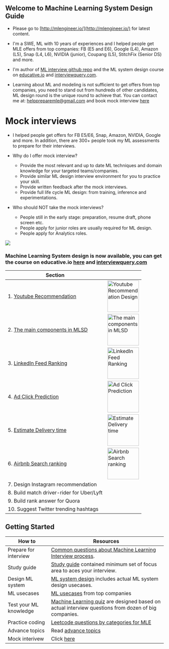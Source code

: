 
## Welcome to Machine Learning System Design Guide 
- Please go to [http://mlengineer.io/](http://mlengineer.io/) for latest content. 

- I'm a SWE, ML with 10 years of experiences and I helped people get MLE offers from top companies: FB (E5 and E6), Google (L4), Amazon (L5), Snap (L4, L6), NVIDIA (junior), Coupang (L5), StitchFix (Senior DS) and more. 
- I'm author of [ML interview github repo](https://github.com/khangich/machine-learning-interview) and the ML system design course on [educative.io](https://rebrand.ly/mlsd_launch) and [interviewquery.com](https://rebrand.ly/mlsdmock).

- Learning about ML and modeling is not sufficient to get offers from top companies, you need to stand out from hundreds of other candidates, ML design round is the unique round to achieve that. You can contact me at: helppreparemle@gmail.com and book mock interview [here](https://rebrand.ly/mlsdmock)

# Mock interviews
- I helped people get offers for FB E5/E6, Snap, Amazon, NVIDIA, Google and more. In addition, there are 300+ people took my ML assessments to prepare for their interviews. 


- Why do I offer mock interview?
    - Provide the most relevant and up to date ML techniques and domain knowledge for your targeted teams/companies. 
    - Provide similar ML design interview environment for you to practice your skill. 
    - Provide written feedback after the mock interviews.
    - Provide full life cycle ML design: from training, inference and experimentations.
- Who should NOT take the mock interviews?
    - People still in the early stage: preparation, resume draft, phone screen etc. 
    - People apply for junior roles are usually required for ML design.
    - People apply for Analytics roles. 


<a href="https://rebrand.ly/mlsdmock"><img src="https://raw.githubusercontent.com/khangich/machine-learning-interview/master/terstimonials.png"></a>

### Machine Learning System design is now available, you can get the course on educative.io [here](https://rebrand.ly/mlsd_launch) and [interviewquery.com](https://rebrand.ly/mldesigninterview)


| Section | |
| ------------- | ------------- | 
| 1. [Youtube Recommendation](https://rebrand.ly/mldesign) |<a href="https://rebrand.ly/mldesign"> <img src="https://raw.githubusercontent.com/khangich/machine-learning-interview/master/images/uc3.png" alt="Youtube Recommendation Design" width="100" height="100"> </a>| 
| 2. [The main components in MLSD](https://rebrand.ly/mldesign) |<a href="https://rebrand.ly/mldesign"> <img src="https://raw.githubusercontent.com/khangich/machine-learning-interview/master/images/ml.png" alt="The main components in MLSD" width="100" height="100"> </a> | 
| 3. [LinkedIn Feed Ranking](https://rebrand.ly/mldesign) |<a href="https://rebrand.ly/mldesign"> <img src="https://raw.githubusercontent.com/khangich/machine-learning-interview/master/images/feed.png" alt="LinkedIn Feed Ranking" width="100" height="100"> </a> | 
| 4. [Ad Click Prediction](https://rebrand.ly/mldesign) |<a href="https://rebrand.ly/mldesign"> <img src="https://raw.githubusercontent.com/khangich/machine-learning-interview/master/images/ads.png" alt="Ad Click Prediction" width="100" height="100"> </a> | 
| 5. [Estimate Delivery time](https://rebrand.ly/mldesign) |<a href="https://rebrand.ly/mldesign"> <img src="https://raw.githubusercontent.com/khangich/machine-learning-interview/master/images/delivery.png" alt="Estimate Delivery time" width="100" height="100"> </a> | 
| 6. [Airbnb Search ranking](https://rebrand.ly/mldesign) |<a href="https://rebrand.ly/mldesign"> <img src="https://raw.githubusercontent.com/khangich/machine-learning-interview/master/images/air.png" alt="Airbnb Search ranking" width="100" height="100"> </a> | 
| 7. Design Instagram recommendation | | 
| 8. Build match driver-rider for Uber/Lyft| | 
| 9. Build rank answer for Quora| | 
| 10. Suggest Twitter trending hashtags| | 




## Getting Started

| How to  | Resources |
| ------------- | ------------- |
| Prepare for interview  | [Common questions about Machine Learning Interview process](https://github.com/khangich/machine-learning-interview/blob/master/faqs.md).   |
| Study guide | [Study guide](https://github.com/khangich/machine-learning-interview/blob/master/README.md) contained minimum set of focus area to aces your interview.   |
| Design ML system | [ML system design](https://github.com/khangich/machine-learning-interview/blob/master/design.md) includes actual ML system design usecases.    |
| ML usecases | [ML usecases](https://github.com/khangich/machine-learning-interview/blob/master/appliedml.md) from top companies    |
| Test your ML knowledge  | [Machine Learning quiz](https://github.com/khangich/machine-learning-interview/blob/master/quiz.md) are designed based on actual interview questions from dozen of big companies.  |
| Practice coding  | [Leetcode questions by categories for MLE](https://github.com/khangich/machine-learning-interview/blob/master/leetcode.md)  |
| Advance topics | Read [advance topics](https://github.com/khangich/machine-learning-interview/blob/master/extra.md) |
| Mock interivew  | Click [here](https://rebrand.ly/mlsdmock) |
